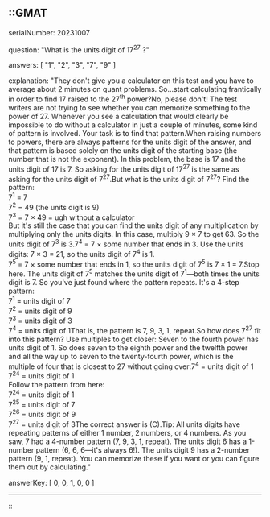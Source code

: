 ::GMAT
---


serialNumber: 20231007

question: "What is the units digit of 17<sup>27</sup> ?"

answers: [
  "1",
  "2",
  "3",
  "7",
  "9"
]

explanation: "They don't give you a calculator on this test and you have to average about 2 minutes on quant problems. So...start calculating frantically in order to find 17 raised to the 27<sup>th</sup> power?No, please don't! The test writers are not trying to see whether you can memorize something to the power of 27. Whenever you see a calculation that would clearly be impossible to do without a calculator in just a couple of minutes, some kind of pattern is involved. Your task is to find that pattern.When raising numbers to powers, there are always patterns for the units digit of the answer, and that pattern is based solely on the units digit of the starting base (the number that is not the exponent). In this problem, the base is 17 and the units digit of 17 is 7. So asking for the units digit of 17<sup>27</sup> is the same as asking for the units digit of 7<sup>27</sup>.But what is the units digit of 7<sup>27</sup>? Find the pattern:<br>7<sup>1</sup> = 7<br>7<sup>2</sup> = 49 (the units digit is 9)<br>7<sup>3</sup> = 7 × 49 = ugh without a calculator<br>But it's still the case that you can find the units digit of any multiplication by multiplying only the units digits. In this case, multiply 9 × 7 to get 63. So the units digit of 7<sup>3</sup> is 3.7<sup>4</sup> = 7 × some number that ends in 3. Use the units digits: 7 × 3 = 21, so the units digit of 7<sup>4</sup> is 1.<br>7<sup>5</sup> = 7 × some number that ends in 1, so the units digit of 7<sup>5</sup> is 7 × 1 = 7.Stop here. The units digit of 7<sup>5</sup> matches the units digit of 7<sup>1</sup>—both times the units digit is 7. So you've just found where the pattern repeats. It's a 4-step pattern:<br>7<sup>1</sup> = units digit of 7<br>7<sup>2</sup> = units digit of 9<br>7<sup>3</sup> = units digit of 3<br>7<sup>4</sup> = units digit of 1That is, the pattern is 7, 9, 3, 1, repeat.So how does 7<sup>27</sup> fit into this pattern? Use multiples to get closer: Seven to the fourth power has units digit of 1. So does seven to the eighth power and the twelfth power and all the way up to seven to the twenty-fourth power, which is the multiple of four that is closest to 27 without going over:7<sup>4</sup> = units digit of 1<br>7<sup>24</sup> = units digit of 1<br>Follow the pattern from here:<br>7<sup>24</sup> = units digit of 1<br>7<sup>25</sup> = units digit of 7<br>7<sup>26</sup> = units digit of 9<br>7<sup>27</sup> = units digit of 3The correct answer is (C).Tip: All units digits have repeating patterns of either 1 number, 2 numbers, or 4 numbers. As you saw, 7 had a 4-number pattern (7, 9, 3, 1, repeat). The units digit 6 has a 1-number pattern (6, 6, 6—it's always 6!). The units digit 9 has a 2-number pattern (9, 1, repeat). You can memorize these if you want or you can figure them out by calculating."

answerKey: [
  0, 
  0, 
  1, 
  0, 
  0
]

---
::